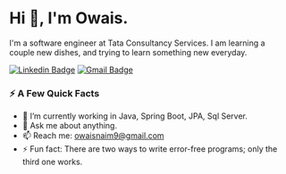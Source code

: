 # Hi 👋, I'm Owais.

I'm a software engineer at Tata Consultancy Services. I am learning a couple new dishes, and trying to learn something new everyday.

[![Linkedin Badge](https://img.shields.io/badge/-owaisnaim-blue?style=flat&logo=Linkedin&logoColor=white&link=https://www.linkedin.com/in/owaisnaim/)](https://www.linkedin.com/in/owaisnaim/)
[![Gmail Badge](https://img.shields.io/badge/-owaisnaim9-c14438?style=flat&logo=Gmail&logoColor=white&link=mailto:owaisnaim9@gmail.com)](mailto:owaisnaim9@gmail.com)

### ⚡️ A Few Quick Facts

- 🔭 I’m currently working in Java, Spring Boot, JPA, Sql Server.
- 💬 Ask me about anything.
- 📫 Reach me: owaisnaim9@gmail.com
- ⚡ Fun fact: There are two ways to write error-free programs; only the third one works.
